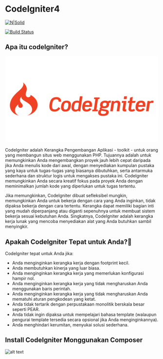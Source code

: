 # CodeIgniter4

[![N|Solid](https://cldup.com/dTxpPi9lDf.thumb.png)](https://nodesource.com/products/nsolid)

[![Build Status](https://travis-ci.org/joemccann/dillinger.svg?branch=master)](https://travis-ci.org/joemccann/dillinger)
## Apa itu codeIgniter?

![alt text](https://github.com/DwiEllya/CodeIgniter4/blob/main/assets/film/CodeIgniter-1024x576.png?raw=true)

CodeIgniter adalah Kerangka Pengembangan Aplikasi - toolkit - untuk orang yang membangun situs web menggunakan PHP. Tujuannya adalah untuk memungkinkan Anda mengembangkan proyek jauh lebih cepat daripada jika Anda menulis kode dari awal, dengan menyediakan kumpulan pustaka yang kaya untuk tugas-tugas yang biasanya dibutuhkan, serta antarmuka sederhana dan struktur logis untuk mengakses pustaka ini. CodeIgniter memungkinkan Anda secara kreatif fokus pada proyek Anda dengan meminimalkan jumlah kode yang diperlukan untuk tugas tertentu.

Jika memungkinkan, CodeIgniter dibuat sefleksibel mungkin, memungkinkan Anda untuk bekerja dengan cara yang Anda inginkan, tidak dipaksa bekerja dengan cara tertentu. Kerangka dapat memiliki bagian inti yang mudah diperpanjang atau diganti sepenuhnya untuk membuat sistem bekerja sesuai kebutuhan Anda. Singkatnya, CodeIgniter adalah kerangka kerja lunak yang mencoba menyediakan alat yang Anda butuhkan sambil menyingkir.

## Apakah CodeIgniter Tepat untuk Anda?
CodeIgniter tepat untuk Anda jika:

- Anda menginginkan kerangka kerja dengan footprint kecil.
- Anda membutuhkan kinerja yang luar biasa.
- Anda menginginkan kerangka kerja yang memerlukan konfigurasi hampir nol.
- Anda menginginkan kerangka kerja yang tidak mengharuskan Anda menggunakan baris perintah.
- Anda menginginkan kerangka kerja yang tidak mengharuskan Anda mematuhi aturan pengkodean yang ketat.
- Anda tidak tertarik dengan perpustakaan monolitik berskala besar seperti PEAR.
- Anda tidak ingin dipaksa untuk mempelajari bahasa template (walaupun pengurai template tersedia secara opsional jika Anda menginginkannya).
- Anda menghindari kerumitan, menyukai solusi sederhana.

## Install CodeIgniter Monggunakan Composer

![alt text](?raw=true)
